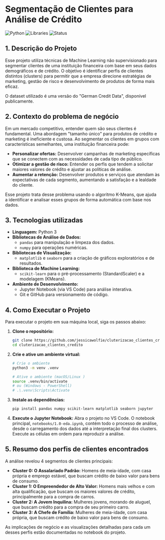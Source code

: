 # Segmentação de Clientes para Análise de Crédito

![Python](https://img.shields.io/badge/Python-3.12-blue.svg )
![Libraries](https://img.shields.io/badge/Libraries-Pandas%20%7C%20Scikit--learn-orange.svg )
![Status](https://img.shields.io/badge/Status-Concluído-success.svg )

## 1. Descrição do Projeto

Esse projeto utiliza técnicas de Machine Learning não supervisionado para segmentar clientes de uma instituição financeira com base em seus dados demográficos e de crédito.
O objetivo é identificar perfis de clientes distintos (clusters) para permitir que a empresa direcione estratégias de marketing, gestão de risco e desenvolvimento de produtos de forma mais eficaz.

O dataset utilizado é uma versão do "German Credit Data", disponível publicamente.

## 2. Contexto do problema de negócio

Em um mercado competitivo, entender quem são seus clientes é fundamental. Uma abordagem "tamanho único" para produtos de crédito e marketing é ineficiente e custosa. Ao segmentar os clientes em grupos com características semelhantes, uma instituição financeira pode:

*   **Personalizar ofertas:** Desenvolver campanhas de marketing específicas que se conectem com as necessidades de cada tipo de público.
*   **Otimizar a gestão de risco:** Entender os perfis que tendem a solicitar maiores valores de crédito e ajustar as políticas de análise.
*   **Aumentar a retenção:** Desenvolver produtos e serviços que atendam às expectativas de cada segmento, aumentando a satisfação e a lealdade do cliente.

Esse projeto trata desse problema usando o algoritmo K-Means, que ajuda a identificar e analisar esses grupos de forma automática com base nos dados.

## 3. Tecnologias utilizadas

*   **Linguagem:** Python 3
*   **Bibliotecas de Análise de Dados:**
    *   `pandas` para manipulação e limpeza dos dados.
    *   `numpy` para operações numéricas.
*   **Bibliotecas de Visualização:**
    *   `matplotlib` e `seaborn` para a criação de gráficos exploratórios e de resultados.
*   **Biblioteca de Machine Learning:**
    *   `scikit-learn` para o pré-processamento (StandardScaler) e a modelagem (KMeans).
*   **Ambiente de Desenvolvimento:**
    *   Jupyter Notebook (via VS Code) para análise interativa.
    *   Git e GitHub para versionamento de código.

## 4. Como Executar o Projeto

Para executar o projeto em sua máquina local, siga os passos abaixo:

1.  **Clone o repositório:**
    ```bash
    git clone https://github.com/jessicawolfie/cluterizacao_clientes_credito.git
    cd cluterizacao_clientes_credito
    ```

2.  **Crie e ative um ambiente virtual:**
    ```bash
    # Crie o ambiente
    python3 -m venv .venv

    # Ative o ambiente (macOS/Linux )
    source .venv/bin/activate
    # ou (Windows - PowerShell)
    # .\.venv\Scripts\Activate
    ```

3.  **Instale as dependências:**
    ```bash
    pip install pandas numpy scikit-learn matplotlib seaborn jupyter
    ```

4.  **Execute o Jupyter Notebook:**
    Abra o projeto no VS Code. O notebook principal, `notebooks/1.0-eda.ipynb`, contém todo o processo de análise, desde o carregamento dos dados até a interpretação final dos clusters. Execute as células em ordem para reproduzir a análise.

## 5. Resumo dos perfis de clientes encontrados

A análise revelou 4 segmentos de clientes principais:

*   **Cluster 0: O Assalariado Padrão:** Homens de meia-idade, com casa própria e emprego estável, que buscam crédito de baixo valor para bens de consumo.
*   **Cluster 1: O Empreendedor de Alto Valor:** Homens mais velhos e com alta qualificação, que buscam os maiores valores de crédito, principalmente para a compra de carros.
*   **Cluster 2: A Jovem Inquilina:** Mulheres jovens, morando de aluguel, que buscam crédito para a compra de seu primeiro carro.
*   **Cluster 3: A Chefe de Família:** Mulheres de meia-idade, com casa própria, que buscam crédito de baixo valor para bens de consumo.

As implicações de negócio e as visualizações detalhadas para cada um desses perfis estão documentadas no notebook do projeto.

